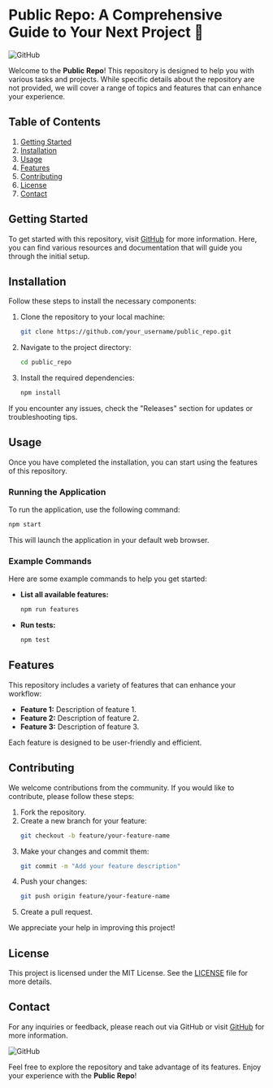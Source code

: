 # Public Repo: A Comprehensive Guide to Your Next Project 🚀

![GitHub](https://img.shields.io/badge/GitHub-Visit%20Repo-blue?style=flat-square&logo=github)

Welcome to the **Public Repo**! This repository is designed to help you with various tasks and projects. While specific details about the repository are not provided, we will cover a range of topics and features that can enhance your experience. 

## Table of Contents
1. [Getting Started](#getting-started)
2. [Installation](#installation)
3. [Usage](#usage)
4. [Features](#features)
5. [Contributing](#contributing)
6. [License](#license)
7. [Contact](#contact)

## Getting Started

To get started with this repository, visit [GitHub](https://github.com) for more information. Here, you can find various resources and documentation that will guide you through the initial setup.

## Installation

Follow these steps to install the necessary components:

1. Clone the repository to your local machine:
   ```bash
   git clone https://github.com/your_username/public_repo.git
   ```
   
2. Navigate to the project directory:
   ```bash
   cd public_repo
   ```

3. Install the required dependencies:
   ```bash
   npm install
   ```

If you encounter any issues, check the "Releases" section for updates or troubleshooting tips.

## Usage

Once you have completed the installation, you can start using the features of this repository. 

### Running the Application

To run the application, use the following command:
```bash
npm start
```

This will launch the application in your default web browser. 

### Example Commands

Here are some example commands to help you get started:

- **List all available features:**
  ```bash
  npm run features
  ```

- **Run tests:**
  ```bash
  npm test
  ```

## Features

This repository includes a variety of features that can enhance your workflow:

- **Feature 1:** Description of feature 1.
- **Feature 2:** Description of feature 2.
- **Feature 3:** Description of feature 3.

Each feature is designed to be user-friendly and efficient. 

## Contributing

We welcome contributions from the community. If you would like to contribute, please follow these steps:

1. Fork the repository.
2. Create a new branch for your feature:
   ```bash
   git checkout -b feature/your-feature-name
   ```
3. Make your changes and commit them:
   ```bash
   git commit -m "Add your feature description"
   ```
4. Push your changes:
   ```bash
   git push origin feature/your-feature-name
   ```
5. Create a pull request.

We appreciate your help in improving this project!

## License

This project is licensed under the MIT License. See the [LICENSE](LICENSE) file for more details.

## Contact

For any inquiries or feedback, please reach out via GitHub or visit [GitHub](https://github.com) for more information.

![GitHub](https://img.shields.io/badge/GitHub-Visit%20Repo-blue?style=flat-square&logo=github)

Feel free to explore the repository and take advantage of its features. Enjoy your experience with the **Public Repo**!